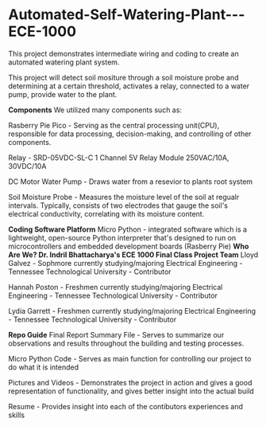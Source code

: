 # Automated-Self-Watering-Plant---ECE-1000
This project demonstrates intermediate wiring and coding to create an automated watering plant system.

This project will detect soil mositure through a soil moisture probe and determining at a certain threshold, activates a relay, connected to a water pump, provide water to the plant.

**Components**
We utilized many components such as:

Rasberry Pie Pico - Serving as the central processing unit(CPU), responsible for data processing, decision-making, and controlling of other components.

Relay - SRD-05VDC-SL-C 1 Channel 5V Relay Module 250VAC/10A, 30VDC/10A

DC Motor Water Pump - Draws water from a resevior to plants root system

Soil Moisture Probe - Measures the moisture level of the soil at regualr intervals. Typically, consists of two electrodes that gauge the soil's electrical conductivity, correlating with its moisture content.

**Coding Software Platform**
Micro Python - integrated software which is a lightweight, open-source Python interpreter that's designed to run on microcontrollers and embedded development boards (Rasberry Pie)
**Who Are We? Dr. Indril Bhattacharya's ECE 1000 Final Class Project Team**
Lloyd Galvez - Sophmore currently studying/majoring Electrical Engineering - Tennessee Technological University - Contributor

Hannah Poston - Freshmen currently studying/majoring Electrical Engineering - Tennessee Technological University - Contributor

Lydia Garrett - Freshmen currently studying/majoring Electrical Engineering - Tennessee Technological University - Contributor

**Repo Guide**
Final Report Summary File - Serves to summarize our observations and results throughout the building and testing processes.

Micro Python Code - Serves as main function for controlling our project to do what it is intended

Pictures and Videos - Demonstrates the project in action and gives a good representation of functionality, and gives better insight into the actual build

Resume - Provides insight into each of the contibutors experiences and skills
